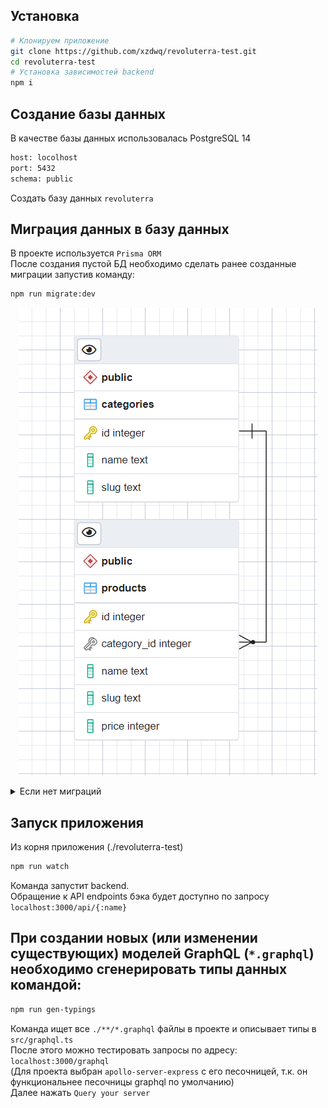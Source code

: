 ## Установка

```bash
# Клонируем приложение
git clone https://github.com/xzdwq/revoluterra-test.git
cd revoluterra-test
# Установка зависимостей backend
npm i
```

## Создание базы данных
В качестве базы данных использовалась PostgreSQL 14
```bash
host: locolhost
port: 5432
schema: public
```
Создать базу данных `revoluterra`  

## Миграция данных в базу данных
В проекте используется `Prisma ORM`  
После создания пустой БД необходимо сделать ранее созданные миграции запустив команду:  
```bash
npm run migrate:dev
```
<p align="center">
  <img src="assets/ER.png">
</p>

<details>
  <summary>Если нет миграций</summary>
Если миграций нет (в `./prisma/` нет папки `migrations`), то необходимо их создать:  
1. Опишите будущие таблицы в `./prisma/schema.prisma`  
2. Проинициализируйте миграцию  
```bush
npm run migrate:dev:create
```  
(это создаст файл миграции, но не применит его)  
3. Откройте созданный `migration.sql` файл из вновь созданной миграции (`./prisma/migrations/{num}_{name}/migration.sql`)  
4. Допишите/измените свои исполняемые SQL запросы, например  
```bush
INSERT INTO "Post" ("title", "content", "published", "authorId") VALUES
  ('test title', 'test text', true, 2);
```    
5. Примените миграцию  
```bush
npm run migrate:dev
```  
6. В результате создадуться таблицы и вставятся данные в БД  
</details>

## Запуск приложения
Из корня приложения (./revoluterra-test)
```bash
npm run watch
```
Команда запустит backend.  
Обращение к API endpoints бэка будет доступно по запросу `localhost:3000/api/{:name}`  

## При создании новых (или изменении существующих) моделей GraphQL (`*.graphql`) необходимо сгенерировать типы данных командой:
```bash
npm run gen-typings
```
Команда ищет все `./**/*.graphql` файлы в проекте и описывает типы в `src/graphql.ts`  
После этого можно тестировать запросы по адресу:  
`localhost:3000/graphql`  
(Для проекта выбран `apollo-server-express` с его песочницей, т.к. он функциональнее песочницы graphql по умолчанию)  
Далее нажать `Query your server`  